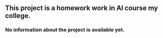 ## This project is a homework work in AI course my college.

### No information about the project is available yet.
